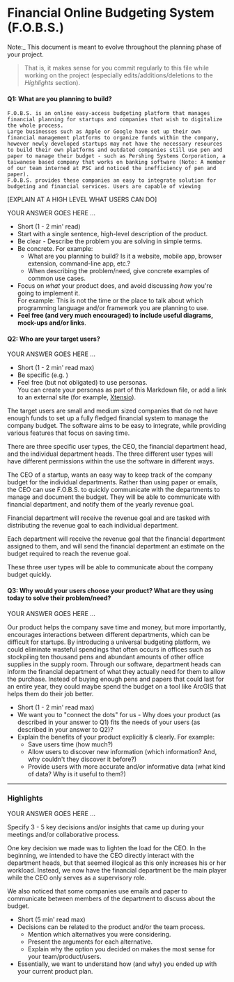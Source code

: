 # Financial Online Budgeting System (F.O.B.S.)

Note:_ This document is meant to evolve throughout the planning phase of your project.    
 > That is, it makes sense for you commit regularly to this file while working on the project (especially edits/additions/deletions to the _Highlights_ section).

#### Q1: What are you planning to build?

	F.O.B.S. is an online easy-access budgeting platform that manages financial planning for startups and companies that wish to digitalize the whole process.
	Large businesses such as Apple or Google have set up their own financial management platforms to organize funds within the company, however newly developed startups may not have the necessary resources to build their own platforms and outdated companies still use pen and paper to manage their budget - such as Pershing Systems Corporation, a taiwanese based company that works on banking software (Note: A member of our team interned at PSC and noticed the inefficiency of pen and paper).
	F.O.B.S. provides these companies an easy to integrate solution for budgeting and financial services. Users are capable of viewing 
[EXPLAIN AT A HIGH LEVEL WHAT USERS CAN DO]

YOUR ANSWER GOES HERE ...
 * Short (1 - 2 min' read)
 * Start with a single sentence, high-level description of the product.
 * Be clear - Describe the problem you are solving in simple terms.
 * Be concrete. For example:
    * What are you planning to build? Is it a website, mobile app,
   browser extension, command-line app, etc.?      
    * When describing the problem/need, give concrete examples of common use cases.
 * Focus on *what* your product does, and avoid discussing *how* you're going to implement it.      
   For example: This is not the time or the place to talk about which programming language and/or framework you are planning to use.
 * **Feel free (and very much encouraged) to include useful diagrams, mock-ups and/or links**.


#### Q2: Who are your target users?

YOUR ANSWER GOES HERE ...

 * Short (1 - 2 min' read max)
 * Be specific (e.g. )
 * Feel free (but not obligated) to use personas.        
   You can create your personas as part of this Markdown file, or add a link to an external site (for example, [Xtensio](https://xtensio.com/user-persona/)).



The target users are small and medium sized companies that do not have enough funds to set up a fully fledged financial system to manage the company budget. The software aims to be easy to integrate, while providing various features that focus on saving time.

There are three specific user types, the CEO, the financial department head, and the individual department heads. The three different user types will have different permissions within the use the software in different ways.

The CEO of a startup, wants an easy way to keep track of the company budget for the individual departments. Rather than using paper or emails, the CEO can use F.O.B.S. to quickly communicate with the departments to manage and document the budget. They will be able to communicate with financial department, and notify them of the yearly revenue goal. 

Financial department will receive the revenue goal and are tasked with distributing the revenue goal to each individual department.

Each department will receive the revenue goal that the financial department assigned to them, and will send the financial department an estimate on the budget required to reach the revenue goal.

These three user types will be able to communicate about the company budget quickly.

#### Q3: Why would your users choose your product? What are they using today to solve their problem/need?

YOUR ANSWER GOES HERE …

Our product helps the company save time and money, but more importantly, encourages interactions between different departments, which can be difficult for startups. By introducing a universal budgeting platform, we could eliminate wasteful spendings that often occurs in offices such as stockpiling ten thousand pens and abundant amounts of other office supplies in the supply room. Through our software, department heads can inform the financial department of what they actually need for them to allow the purchase. Instead of buying enough pens and papers that could last for an entire year, they could maybe spend the budget on a tool like ArcGIS that helps them do their job better.

 * Short (1 - 2 min' read max)
 * We want you to "connect the dots" for us - Why does your product (as described in your answer to Q1) fits the needs of your users (as described in your answer to Q2)?
 * Explain the benefits of your product explicitly & clearly. For example:
    * Save users time (how much?)
    * Allow users to discover new information (which information? And, why couldn't they discover it before?)
    * Provide users with more accurate and/or informative data (what kind of data? Why is it useful to them?)


----

### Highlights

YOUR ANSWER GOES HERE ...

Specify 3 - 5 key decisions and/or insights that came up during your meetings
and/or collaborative process.

One key decision we made was to lighten the load for the CEO. In the beginning, we intended to have the CEO directly interact with the department heads, but that seemed illogical as this only increases his or her workload. Instead, we now have the financial department be the main player while the CEO only serves as a supervisory role.

We also noticed that some companies use emails and paper to communicate between members of the department to discuss about the budget. 


 * Short (5 min' read max)
 * Decisions can be related to the product and/or the team process.
    * Mention which alternatives you were considering.
    * Present the arguments for each alternative.
    * Explain why the option you decided on makes the most sense for your team/product/users.
 * Essentially, we want to understand how (and why) you ended up with your current product plan.